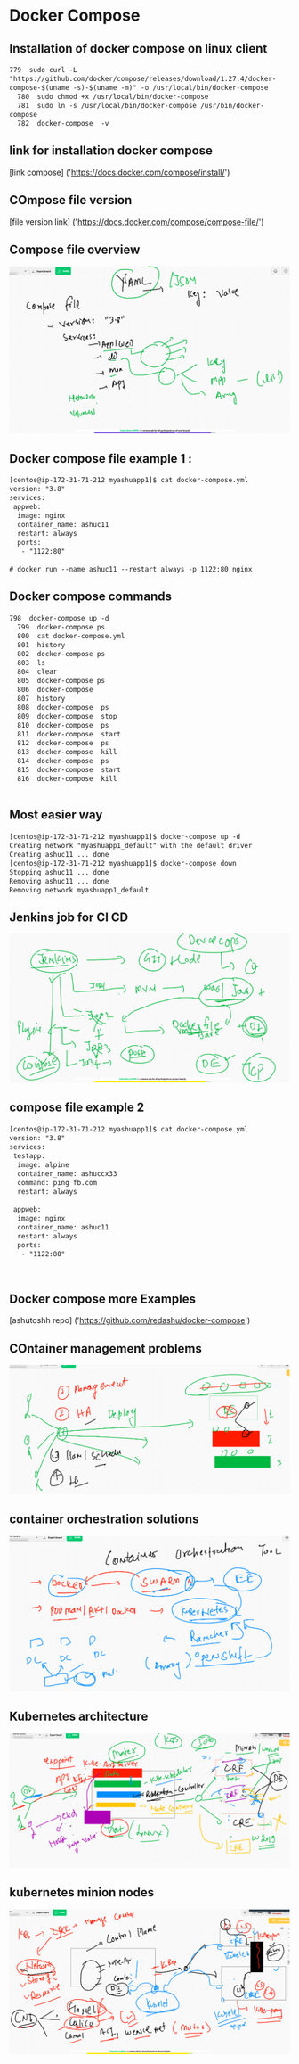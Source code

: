 # Docker Compose 

## Installation of docker compose on linux client 

```
779  sudo curl -L "https://github.com/docker/compose/releases/download/1.27.4/docker-compose-$(uname -s)-$(uname -m)" -o /usr/local/bin/docker-compose
  780  sudo chmod +x /usr/local/bin/docker-compose
  781  sudo ln -s /usr/local/bin/docker-compose /usr/bin/docker-compose
  782  docker-compose  -v

```

## link for installation docker compose 

[link compose] ('https://docs.docker.com/compose/install/')

## COmpose file version 

[file version link] ('https://docs.docker.com/compose/compose-file/')

## Compose file overview 

<img src="compose.png">

## Docker compose file example 1 :

```
[centos@ip-172-31-71-212 myashuapp1]$ cat docker-compose.yml 
version: "3.8"  
services:
 appweb:
  image: nginx
  container_name: ashuc11
  restart: always
  ports:
   - "1122:80"

# docker run --name ashuc11 --restart always -p 1122:80 nginx

```
## Docker compose commands

```
798  docker-compose up -d
  799  docker-compose ps
  800  cat docker-compose.yml 
  801  history 
  802  docker-compose ps
  803  ls
  804  clear
  805  docker-compose ps
  806  docker-compose 
  807  history 
  808  docker-compose  ps
  809  docker-compose  stop 
  810  docker-compose  ps
  811  docker-compose  start
  812  docker-compose  ps
  813  docker-compose  kill
  814  docker-compose  ps
  815  docker-compose  start
  816  docker-compose  kill
  
  ```
  
## Most easier way 

```
[centos@ip-172-31-71-212 myashuapp1]$ docker-compose up -d
Creating network "myashuapp1_default" with the default driver
Creating ashuc11 ... done
[centos@ip-172-31-71-212 myashuapp1]$ docker-compose down
Stopping ashuc11 ... done
Removing ashuc11 ... done
Removing network myashuapp1_default

```

## Jenkins job for CI CD

<img src="jenkin.png">

## compose file example 2

```
[centos@ip-172-31-71-212 myashuapp1]$ cat docker-compose.yml 
version: "3.8"  
services:
 testapp:
  image: alpine
  container_name: ashuccx33
  command: ping fb.com
  restart: always 

 appweb:
  image: nginx
  container_name: ashuc11
  restart: always
  ports:
   - "1122:80"



```

## Docker compose more Examples 

[ashutoshh repo] ('https://github.com/redashu/docker-compose')


## COntainer management problems

<img src="cp.png">

## container orchestration solutions 

<img src="co.png">

## Kubernetes architecture

<img src="k8sarch.png">

## kubernetes minion nodes

<img src="minion.png">

